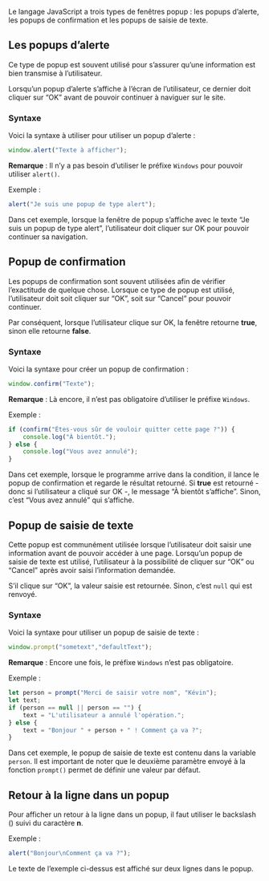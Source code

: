 Le langage JavaScript a trois types de fenêtres popup : les popups d’alerte, les popups de confirmation et les popups de saisie de texte.

## Les popups d’alerte

Ce type de popup est souvent utilisé pour s’assurer qu’une information est bien transmise à l’utilisateur. 

Lorsqu’un popup d’alerte s’affiche à l’écran de l’utilisateur, ce dernier doit cliquer sur “OK” avant de pouvoir continuer à naviguer sur le site.

### Syntaxe

Voici la syntaxe à utiliser pour utiliser un popup d’alerte :

```js
window.alert("Texte à afficher");
```

__Remarque__ : Il n’y a pas besoin d’utiliser le préfixe ```Windows``` pour pouvoir utiliser ```alert()```.

Exemple :

```js
alert("Je suis une popup de type alert");
```

Dans cet exemple, lorsque la fenêtre de popup s’affiche avec le texte “Je suis un popup de type alert”, l’utilisateur doit cliquer sur OK pour pouvoir continuer sa navigation.

## Popup de confirmation

Les popups de confirmation sont souvent utilisées afin de vérifier l’exactitude de quelque chose. Lorsque ce type de popup est utilisé, l’utilisateur doit soit cliquer sur “OK”, soit sur “Cancel” pour pouvoir continuer.

Par conséquent, lorsque l’utilisateur clique sur OK, la fenêtre retourne **true**, sinon elle retourne **false**.

### Syntaxe

Voici la syntaxe pour créer un popup de confirmation :

```js
window.confirm("Texte");
```

__Remarque__ : Là encore, il n’est pas obligatoire d’utiliser le préfixe ```Windows```.

Exemple :

```js
if (confirm("Êtes-vous sûr de vouloir quitter cette page ?")) {
    console.log("À bientôt.");
} else {
    console.log("Vous avez annulé");
}
```

Dans cet exemple, lorsque le programme arrive dans la condition, il lance le popup de confirmation et regarde le résultat retourné. Si **true** est retourné - donc si l’utilisateur a cliqué sur OK -, le message “À bientôt s’affiche”. Sinon, c’est “Vous avez annulé” qui s’affiche.

## Popup de saisie de texte

Cette popup est communément utilisée lorsque l’utilisateur doit saisir une information avant de pouvoir accéder à une page. Lorsqu’un popup de saisie de texte est utilisé, l’utilisateur à la possibilité de cliquer sur “OK” ou “Cancel” après avoir saisi l’information demandée.

S’il clique sur “OK”, la valeur saisie est retournée. Sinon, c’est ```null``` qui est renvoyé.

### Syntaxe

Voici la syntaxe pour utiliser un popup de saisie de texte :

```js
window.prompt("sometext","defaultText");
```

__Remarque__ : Encore une fois, le préfixe ```Windows``` n’est pas obligatoire.

Exemple :

```js
let person = prompt("Merci de saisir votre nom", "Kévin");
let text;
if (person == null || person == "") {
    text = "L'utilisateur a annulé l'opération.";
} else {
    text = "Bonjour " + person + " ! Comment ça va ?";
}
```

Dans cet exemple, le popup de saisie de texte est contenu dans la variable ```person```. Il est important de noter que le deuxième paramètre envoyé à la fonction ```prompt()``` permet de définir une valeur par défaut.

## Retour à la ligne dans un popup

Pour afficher un retour à la ligne dans un popup, il faut utiliser le backslash (\) suivi du caractère **n**.

Exemple :

```js
alert("Bonjour\nComment ça va ?");
```

Le texte de l’exemple ci-dessus est affiché sur deux lignes dans le popup.
